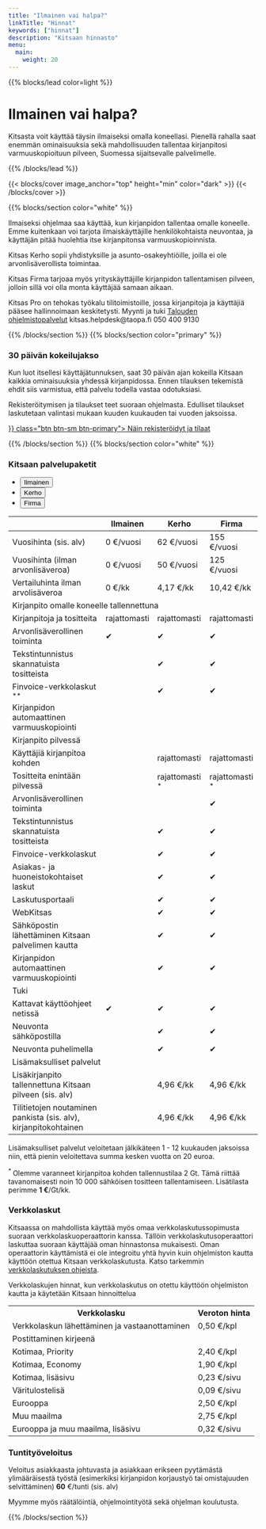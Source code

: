 ```yaml
---
title: "Ilmainen vai halpa?"
linkTitle: "Hinnat"
keywords: ["hinnat"]
description: "Kitsaan hinnasto"
menu:
  main:
    weight: 20
---
```


{{%  blocks/lead color=light %}}

# Ilmainen vai halpa?

Kitsasta voit käyttää täysin ilmaiseksi omalla koneellasi. Pienellä rahalla saat enemmän ominaisuuksia sekä mahdollisuuden tallentaa kirjanpitosi
varmuuskopioituun pilveen, Suomessa sijaitsevalle palvelimelle.

{{% /blocks/lead %}}

{{< blocks/cover image_anchor="top" height="min" color="dark" >}}
{{< /blocks/cover >}}

{{% blocks/section color="white" %}}
<div class="col">
<p><span class="plan">Ilmaiseksi</span> ohjelmaa saa käyttää, kun kirjanpidon tallentaa omalle koneelle. Emme kuitenkaan voi tarjota ilmaiskäyttäjille henkilökohtaista neuvontaa, ja käyttäjän pitää huolehtia itse kirjanpitonsa varmuuskopioinnista.</p>
<p><span class="plan">Kitsas Kerho</span> sopii yhdistyksille ja asunto-osakeyhtiöille, joilla ei ole arvonlisäverollista toimintaa.</p>
<p><span class="plan">Kitsas Firma</span> tarjoaa myös yrityskäyttäjille kirjanpidon tallentamisen pilveen, jolloin sillä voi olla monta käyttäjää samaan aikaan.
<p><span class="plan">Kitsas Pro</span> on tehokas työkalu tilitoimistoille, jossa kirjanpitoja ja käyttäjiä pääsee hallinnoimaan keskitetysti. Myynti ja tuki <a href="https://www.taloudenohjelmistopalvelut.fi/kitsas">Talouden ohjelmistopalvelut</a> <span class="fa fa-envelope"></span> kitsas.helpdesk@taopa.fi <span class="fa fa-phone"></span> 050 400 9130</p>
</div>
{{% /blocks/section %}}
{{% blocks/section color="primary" %}}
<div class="col">
<h3>30 päivän kokeilujakso</h3>
<p>Kun luot itsellesi käyttäjätunnuksen, saat 30 päivän ajan kokeilla Kitsaan kaikkia ominaisuuksia yhdessä kirjanpidossa.
Ennen tilauksen tekemistä ehdit siis varmistua, että palvelu todella vastaa odotuksiasi.</p>
<p>Rekisteröitymisen ja tilaukset teet suoraan ohjelmasta. Edulliset tilaukset laskutetaan valintasi mukaan kuuden kuukauden tai vuoden jaksoissa.</p>
<p class="text-center"><a href={{<relref "../docs/aloittaminen/tilaus">}} class="btn btn-sm btn-primary"><i class="fas fa-info-circle"></i> Näin rekisteröidyt ja tilaat</a></p>
</div>
{{% /blocks/section %}}
{{% blocks/section color="white" %}}



<article class="hinnasto">
<h3>Kitsaan palvelupaketit</h3>
<ul>
  <li>
    <button>Ilmainen</button>
  </li>
  <li>
    <button>Kerho</button>
  </li>
  <li class="active">
    <button>Firma</button>
  </li>
</ul>

<table style="margin-bottom: 2ex;">
  <thead>
    <tr class="text-white">
      <th class=""></th>
      <th>Ilmainen</th>
      <th>Kerho</th>
      <th>Firma</th>
    </tr>
  </thead>
  <tbody>
   <tr>
     <td>Vuosihinta (sis. alv)</td>
      <td><span class="txt-l">0</span> <span class="txt-top">&euro;/vuosi</span></td>
      <td><span class="txt-l">62</span> <span class="txt-top">&euro;/vuosi</span></td>
      <td class="default">
        <span class="txt-l">155</span> <span class="txt-top">&euro;/vuosi</span>
      </td>
    </tr>  
    <tr>
      <td>Vuosihinta (ilman arvonlisäveroa)</td>
      <td><span class="txt-l">0</span> <span class="txt-top">&euro;/vuosi</span></td>
      <td><span class="txt-l">50</span> <span class="txt-top">&euro;/vuosi</span></td>
      <td class="default">
        <span class="txt-l">125</span> <span class="txt-top">&euro;/vuosi</span>
      </td>
    </tr>
    <tr>
      <td>Vertailuhinta ilman arvolisäveroa</td>
      <td><span class="txt-l">0</span> <span class="txt-top">&euro;/kk</span></td>
      <td><span class="txt-l">4,17</span> <span class="txt-top">&euro;/kk</span></td>
      <td class="default">
        <span class="txt-l">10,42</span> <span class="txt-top">&euro;/kk</span>
      </td>
    </tr>
    <tr>
      <td colspan="4" class="sep"><i class="fa fa-laptop"></i> Kirjanpito omalle koneelle tallennettuna</td>
    </tr>
    <tr>
      <td>Kirjanpitoja ja tositteita</td>
      <td>rajattomasti</td>
      <td>rajattomasti</td>
      <td class="default">rajattomasti</td>
    </tr>
    <tr>
      <td>Arvonlisäverollinen toiminta</td>
      <td><span class="tick">&#10004;</span></td>
      <td><span class="tick">&#10004;</span></td>
      <td class="default"><span class="tick">&#10004;</span></td>
    </tr>
    <tr>
      <td>Tekstintunnistus skannatuista tositteista</td>
      <td></td>
      <td><span class="tick">&#10004;</span></td>
      <td class="default"><span class="tick">&#10004;</span></td>
    </tr>
    <tr>
      <td>Finvoice-verkkolaskut <sup>** </sup></td>
      <td></td>
      <td><span class="tick">&#10004;</span></td>
      <td class="default"><span class="tick">&#10004;</span></td>
    </tr>
    <tr>
      <td>Kirjanpidon automaattinen varmuuskopiointi</td>
      <td></span></td>
      <td></td>
      <td class="default"></td>
    </tr>
    <tr>
      <td colspan="4" class="sep"><i class="fa fa-cloud"></i> Kirjanpito pilvessä</td>
    </tr>
    <tr>
      <td>Käyttäjiä kirjanpitoa kohden</td>
      <td></td>
      <td>rajattomasti</td>
      <td class="default">rajattomasti</td>
    </tr>
    <tr>
      <td>Tositteita enintään pilvessä</td>
      <td></sup></td>
      <td>rajattomasti <sup>* </sup></td>
      <td class="default">rajattomasti <sup>* </sup></td>
    </tr>
    <tr>
      <td>Arvonlisäverollinen toiminta</td>
      <td></td>
      <td></td>
      <td class="default"><span class="tick">&#10004;</span></td>
    </tr>
    <tr>
      <td>Tekstintunnistus skannatuista tositteista</td>
      <td></td>
      <td><span class="tick">&#10004;</span></td>
      <td class="default"><span class="tick">&#10004;</span></td>
    </tr>
    <tr>
      <td>Finvoice-verkkolaskut </td>
      <td></td>
      <td><span class="tick">&#10004;</span></td>
      <td class="default"><span class="tick">&#10004;</span></td>
    </tr>
    <tr>
      <td>Asiakas- ja huoneistokohtaiset laskut</td>
      <td></td>
      <td><span class="tick">&#10004;</span></td>
      <td class="default"><span class="tick">&#10004;</span></td>
    </tr>   
    <tr>
      <td>Laskutusportaali</td>
      <td></td>
      <td><span class="tick">&#10004;</span></td>
      <td class="default"><span class="tick">&#10004;</span></td>
    </tr>
    <tr>
      <td>WebKitsas</td>
      <td></td>
      <td><span class="tick">&#10004;</span></td>
      <td class="default"><span class="tick">&#10004;</span></td>
    </tr>       
    <tr>
      <td>Sähköpostin lähettäminen Kitsaan palvelimen kautta</td>
      <td></td>
      <td><span class="tick">&#10004;</span></td>
      <td class="default"><span class="tick">&#10004;</span></td>
    </tr>     
    <tr>
      <td>Kirjanpidon automaattinen varmuuskopiointi</td>
      <td></td>
      <td><span class="tick">&#10004;</span></td>
      <td class="default"><span class="tick">&#10004;</span></td>
    </tr>
    <tr>
      <td colspan="4" class="sep"><i class="fa fa-life-ring"></i> Tuki</td>
    </tr>
    <tr>
      <td>Kattavat käyttöohjeet netissä</td>
      <td><span class="tick">&#10004;</span></td>
      <td><span class="tick">&#10004;</span></td>
      <td class="default"><span class="tick">&#10004;</span></td>
    </tr>
    <tr>
      <td>Neuvonta sähköpostilla</td>
      <td></td>
      <td><span class="tick">&#10004;</span></td>
      <td class="default"><span class="tick">&#10004;</span></td>
    </tr>
    <tr>
      <td>Neuvonta puhelimella</td>
      <td></td>
      <td><span class="tick">&#10004;</span></td>
      <td class="default"><span class="tick">&#10004;</span></td>
    </tr>    
    <tr>
      <td colspan="4" class="sep"><i class="fa fa-gem"></i> Lisämaksulliset palvelut</td>
    </tr>
    <tr>
      <td>Lisäkirjanpito tallennettuna Kitsaan pilveen (sis. alv)</td>
      <td> </td>
      <td><span class="txt-l">4,96</span> <span class="txt-top">&euro;/kk</span></td>
      <td class="default"><span class="txt-l">4,96</span> <span class="txt-top">&euro;/kk</span></td>
    </tr>    
    <tr>
      <td>Tilitietojen noutaminen pankista (sis. alv), kirjanpitokohtainen</td>
      <td> </td>
      <td><span class="txt-l">4,96</span> <span class="txt-top">&euro;/kk</span></td>
      <td class="default"><span class="txt-l">4,96</span> <span class="txt-top">&euro;/kk</span></td>
    </tr>        
  </tbody>
</table>
<p>Lisämaksulliset palvelut veloitetaan jälkikäteen 1 - 12 kuukauden jaksoissa niin, että pienin veloitettava summa kesken vuotta on 20 euroa.</p>
<p><sup>* </sup> Olemme varanneet kirjanpitoa kohden tallennustilaa 2 Gt. Tämä riittää tavanomaisesti noin 10 000 sähköisen tositteen tallentamiseen. Lisätilasta perimme <b>1 €</b>/Gt/kk.</p>

<h3>Verkkolaskut</h3>

Kitsaassa on mahdollista käyttää myös omaa verkkolaskutussopimusta suoraan verkkolaskuoperaattorin kanssa. Tällöin verkkolaskutusoperaattori laskuttaa suoraan käyttäjää oman hinnastonsa mukaisesti. Oman operaattorin käyttämistä ei ole integroitu yhtä hyvin kuin ohjelmiston kautta käyttöön otettua Kitsaan verkkolaskutusta. Katso tarkemmin [verkkolaskutuksen ohjeista](docs/asetukset/verkkolaskut/).

Verkkolaskujen hinnat, kun verkkolaskutus on otettu käyttöön ohjelmiston kautta ja käytetään Kitsaan hinnoittelua

<table style="margin-bottom: 2ex;">
  <tbody>
  <tr class="text-white">
    <th class=""><i class="fa fa-bolt"></i> Verkkolasku</th>
    <th>Veroton hinta</th>
  </tr>  
   <tr>
     <td>Verkkolaskun lähettäminen ja vastaanottaminen</td>
      <td class="default"><span class="txt-l">0,50</span> <span class="txt-top">&euro;/kpl</span></td>
    </tr>  
    <tr>
      <td colspan="2" class="sep"><i class="fa fa-envelope"></i> Postittaminen kirjeenä</td>
    </tr>   
    <tr>
      <td>Kotimaa, Priority</td>
       <td class="default"><span class="txt-l">2,40</span> <span class="txt-top">&euro;/kpl</span></td>
     </tr>  
     <tr>
       <td>Kotimaa, Economy</td>
        <td class="default"><span class="txt-l">1,90</span> <span class="txt-top">&euro;/kpl</span></td>
      </tr>  
      <tr>
        <td>Kotimaa, lisäsivu</td>
         <td class="default"><span class="txt-l">0,23</span> <span class="txt-top">&euro;/sivu</span></td>
       </tr>  
       <tr>
         <td>Väritulostelisä</td>
        <td class="default"><span class="txt-l">0,09</span> <span class="txt-top">&euro;/sivu</span></td>
      </tr>  
      <tr>
        <td>Eurooppa</td>
         <td class="default"><span class="txt-l">2,50</span> <span class="txt-top">&euro;/kpl</span></td>
       </tr>         
      <tr>
        <td>Muu maailma</td>
       <td class="default"><span class="txt-l">2,75</span> <span class="txt-top">&euro;/kpl</span></td>
     </tr>  
     <tr>
       <td>Eurooppa ja muu maailma, lisäsivu</td>
       <td class="default"><span class="txt-l">0,32</span> <span class="txt-top">&euro;/sivu</span></td>
    </tr>              
  </tbody>
</table>
<h3>Tuntityöveloitus</h3>
Veloitus asiakkaasta johtuvasta ja asiakkaan erikseen pyytämästä ylimääräisestä työstä (esimerkiksi kirjanpidon korjaustyö tai omistajuuden selvittäminen) <b>60</b> €/tunti (sis. alv)

Myymme myös räätälöintiä, ohjelmointityötä sekä ohjelman koulutusta.
</article>
{{% /blocks/section %}}
<script src="/js/hinnat.js" defer></script>
